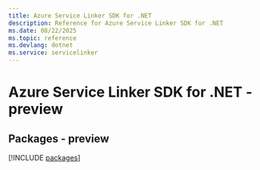 ```yaml
---
title: Azure Service Linker SDK for .NET
description: Reference for Azure Service Linker SDK for .NET
ms.date: 08/22/2025
ms.topic: reference
ms.devlang: dotnet
ms.service: servicelinker
---
```

# Azure Service Linker SDK for .NET - preview
## Packages - preview
[!INCLUDE [packages](service-linker-index.md)]
